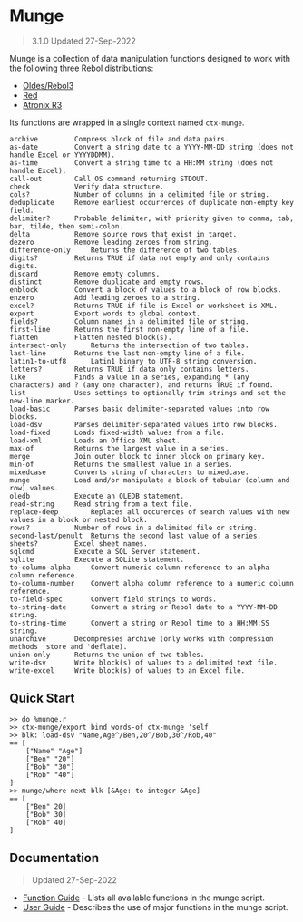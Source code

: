 # Munge

> 3.1.0
> Updated 27-Sep-2022

Munge is a collection of data manipulation functions designed to work with the following three Rebol distributions:

- [Oldes/Rebol3](https://github.com/Oldes/Rebol3)
- [Red](https://www.red-lang.org)
- [Atronix R3](https://www.atronixengineering.com)

Its functions are wrapped in a single context named `ctx-munge`.

	archive			Compress block of file and data pairs.
	as-date			Convert a string date to a YYYY-MM-DD string (does not handle Excel or YYYYDDMM).
	as-time			Convert a string time to a HH:MM string (does not handle Excel).
	call-out		Call OS command returning STDOUT.
	check			Verify data structure.
	cols?			Number of columns in a delimited file or string.
	deduplicate		Remove earliest occurrences of duplicate non-empty key field.
	delimiter?		Probable delimiter, with priority given to comma, tab, bar, tilde, then semi-colon.
	delta			Remove source rows that exist in target.
	dezero			Remove leading zeroes from string.
	difference-only		Returns the difference of two tables.
	digits?			Returns TRUE if data not empty and only contains digits.
	discard			Remove empty columns.
	distinct		Remove duplicate and empty rows.
	enblock			Convert a block of values to a block of row blocks.
	enzero			Add leading zeroes to a string.
	excel?			Returns TRUE if file is Excel or worksheet is XML.
	export			Export words to global context.
	fields?			Column names in a delimited file or string.
	first-line		Returns the first non-empty line of a file.
	flatten			Flatten nested block(s).
	intersect-only		Returns the intersection of two tables.
	last-line		Returns the last non-empty line of a file.
	latin1-to-utf8		Latin1 binary to UTF-8 string conversion.
	letters?		Returns TRUE if data only contains letters.
	like			Finds a value in a series, expanding * (any characters) and ? (any one character), and returns TRUE if found.
	list			Uses settings to optionally trim strings and set the new-line marker.
	load-basic		Parses basic delimiter-separated values into row blocks.
	load-dsv		Parses delimiter-separated values into row blocks.
	load-fixed		Loads fixed-width values from a file.
	load-xml		Loads an Office XML sheet.
	max-of			Returns the largest value in a series.
	merge			Join outer block to inner block on primary key.
	min-of			Returns the smallest value in a series.
	mixedcase		Converts string of characters to mixedcase.
	munge			Load and/or manipulate a block of tabular (column and row) values.
	oledb			Execute an OLEDB statement.
	read-string		Read string from a text file.
	replace-deep		Replaces all occurences of search values with new values in a block or nested block.
	rows?			Number of rows in a delimited file or string.
	second-last/penult	Returns the second last value of a series.
	sheets?			Excel sheet names.
	sqlcmd			Execute a SQL Server statement.
	sqlite			Execute a SQLite statement.
	to-column-alpha		Convert numeric column reference to an alpha column reference.
	to-column-number	Convert alpha column reference to a numeric column reference.
	to-field-spec		Convert field strings to words.
	to-string-date		Convert a string or Rebol date to a YYYY-MM-DD string.
	to-string-time		Convert a string or Rebol time to a HH:MM:SS string.
	unarchive		Decompresses archive (only works with compression methods 'store and 'deflate).
	union-only		Returns the union of two tables.
	write-dsv		Write block(s) of values to a delimited text file.
	write-excel		Write block(s) of values to an Excel file.  

## Quick Start

	>> do %munge.r
	>> ctx-munge/export bind words-of ctx-munge 'self
	>> blk: load-dsv "Name,Age^/Ben,20^/Bob,30^/Rob,40"
	== [
	    ["Name" "Age"]
	    ["Ben" "20"]
	    ["Bob" "30"]
	    ["Rob" "40"]
	]
	>> munge/where next blk [&Age: to-integer &Age]
	== [
	    ["Ben" 20]
	    ["Bob" 30]
	    ["Rob" 40]
	]

## Documentation

> Updated 27-Sep-2022

- [Function Guide](FUNCTIONS.md) - Lists all available functions in the munge script.
- [User Guide](GUIDE.md) - Describes the use of major functions in the munge script.
